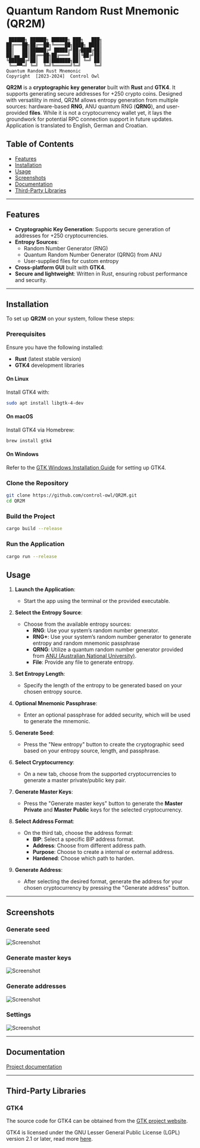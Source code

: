 # Quantum Random Rust Mnemonic (QR2M)

```
 ██████╗ ██████╗ ██████╗ ███╗   ███╗
██╔═══██╗██╔══██╗╚════██╗████╗ ████║
██║   ██║██████╔╝ █████╔╝██╔████╔██║
██║▄▄ ██║██╔══██╗██╔═══╝ ██║╚██╔╝██║
╚██████╔╝██║  ██║███████╗██║ ╚═╝ ██║
 ╚══▀▀═╝ ╚═╝  ╚═╝╚══════╝╚═╝     ╚═╝
Quantum Random Rust Mnemonic
Copyright  [2023-2024]  Control Owl
```

**QR2M** is a **cryptographic key generator** built with **Rust** and **GTK4**. It supports generating secure addresses for +250 crypto coins. Designed with versatility in mind, QR2M allows entropy generation from multiple sources: hardware-based **RNG**, ANU quantum RNG (**QRNG**), and user-provided **files**. While it is not a cryptocurrency wallet yet, it lays the groundwork for potential RPC connection support in future updates. Application is translated to English, German and Croatian.

## Table of Contents

- [Features](#features)
- [Installation](#installation)
- [Usage](#usage)
- [Screenshots](#screenshots)
- [Documentation](#documentation)
- [Third-Party Libraries](#third-party-libraries)

---

## Features

- **Cryptographic Key Generation**: Supports secure generation of addresses for +250 cryptocurrencies.
- **Entropy Sources**:
  - Random Number Generator (RNG)
  - Quantum Random Number Generator (QRNG) from ANU
  - User-supplied files for custom entropy
- **Cross-platform GUI** built with **GTK4**.
- **Secure and lightweight**: Written in Rust, ensuring robust performance and security.

---

## Installation

To set up **QR2M** on your system, follow these steps:

### Prerequisites

Ensure you have the following installed:

- **Rust** (latest stable version)
- **GTK4** development libraries

#### On Linux
Install GTK4 with:
```bash
sudo apt install libgtk-4-dev
```

#### On macOS
Install GTK4 via Homebrew:
```bash
brew install gtk4
```

#### On Windows
Refer to the [GTK Windows Installation Guide](https://www.gtk.org/docs/installations/windows) for setting up GTK4.

### Clone the Repository

```bash
git clone https://github.com/control-owl/QR2M.git
cd QR2M
```

### Build the Project

```bash
cargo build --release
```

### Run the Application

```bash
cargo run --release
```

## Usage

1. **Launch the Application**:
   - Start the app using the terminal or the provided executable.

2. **Select the Entropy Source**:
   - Choose from the available entropy sources:
     - **RNG**: Use your system’s random number generator.
     - **RNG+**: Use your system’s random number generator to generate entropy and random mnemonic passphrase
     - **QRNG**: Utilize a quantum random number generator provided from [ANU (Australian National University)](https://qrng.anu.edu.au/).
     - **File**: Provide any file to generate entropy.

3. **Set Entropy Length**:
    - Specify the length of the entropy to be generated based on your chosen entropy source.

4. **Optional Mnemonic Passphrase**:
    - Enter an optional passphrase for added security, which will be used to generate the mnemonic.

5. **Generate Seed**:
    - Press the "New entropy" button to create the cryptographic seed based on your entropy source, length, and passphrase.

6. **Select Cryptocurrency**:
   - On a new tab, choose from the supported cryptocurrencies to generate a master private/public key pair.

7. **Generate Master Keys**:
   - Press the "Generate master keys" button to generate the **Master Private** and **Master Public** keys for the selected cryptocurrency.

8. **Select Address Format**:
   - On the third tab, choose the address format:
     - **BIP**: Select a specific BIP address format.
     - **Address**: Choose from different address path.
     - **Purpose**: Choose to create a internal or external address.
     - **Hardened**: Choose which path to harden.

9. **Generate Address**:
   - After selecting the desired format, generate the address for your chosen cryptocurrency by pressing the "Generate address" button.

---

## Screenshots

### Generate seed
![Screenshot](./doc/preview/0.41.1-1.png "Preview")

### Generate master keys
![Screenshot](./doc/preview/0.41.1-2.png "Preview")

### Generate addresses
![Screenshot](./doc/preview/0.41.1-3.png "Preview")

### Settings
![Screenshot](./doc/preview/0.41.1-4.png "Preview")

---

## Documentation

[Project documentation](doc/)

---

## Third-Party Libraries

### GTK4

The source code for GTK4 can be obtained from the [GTK project website](https://www.gtk.org/).

GTK4 is licensed under the GNU Lesser General Public License (LGPL) version 2.1 or later, read more [here](/LICENSE-LGPL-2.1.txt).